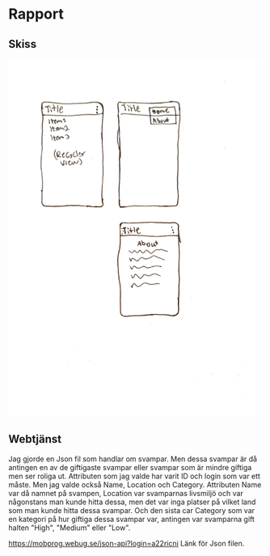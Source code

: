 # Rapport

## Skiss

![](Skiss.jpg)

## Webtjänst

Jag gjorde en Json fil som handlar om svampar. Men dessa svampar är då antingen en av de giftigaste
svampar eller svampar som är mindre giftiga men ser roliga ut.
Attributen som jag valde har varit ID och login som var ett måste. Men jag valde också Name, Location
och Category. Attributen Name var då namnet på svampen, Location var svamparnas livsmiljö och var
någonstans man kunde hitta dessa, men det var inga platser på vilket land som man kunde hitta dessa 
svampar. Och den sista car Category som var en kategori på hur giftiga dessa svampar var, antingen
var svamparna gift halten "High", "Medium" eller "Low".

https://mobprog.webug.se/json-api?login=a22ricni 
Länk för Json filen.